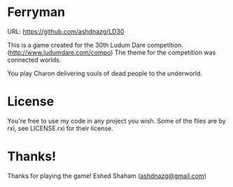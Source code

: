 Ferryman
========
URL: https://github.com/ashdnazg/LD30

This is a game created for the 30th Ludum Dare competition. (http://www.ludumdare.com/compo)
The theme for the competition was connected worlds.

You play Charon delivering souls of dead people to the underworld.


License
=======
You're free to use my code in any project you wish.
Some of the files are by rxi, see LICENSE.rxi for their license.

Thanks!
=======
Thanks for playing the game!
Eshed Shaham (ashdnazg@gmail.com)